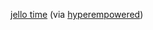 ---
layout: post
wordpress_id: 222
wordpress_url: http://noesbueno.com/archives/222
date: '2007-12-19 21:51:17 -0600'
date_gmt: '2007-12-20 02:51:17 -0600'
body: |
  <p><a href="http://www.jellotime.com/">jello time</a> <span class="via">(via <a href="http://www.hyperempowered.com/">hyperempowered</a>)</span></p>
---